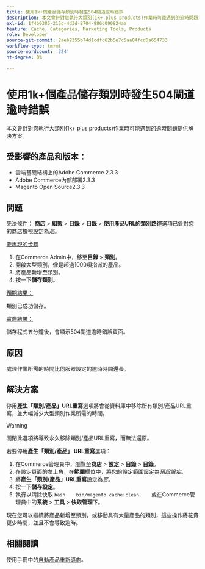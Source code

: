 ```yaml
---
title: 使用1k+個產品儲存類別時發生504閘道逾時錯誤
description: 本文會針對您執行大類別(1k+ plus products)作業時可能遇到的逾時問題提供解決方案。
exl-id: 1f4b0385-215d-4d3d-8704-986c090824aa
feature: Cache, Categories, Marketing Tools, Products
role: Developer
source-git-commit: 2aeb2355b74d1cdfc62b5e7c5aa04fcd0a654733
workflow-type: tm+mt
source-wordcount: '324'
ht-degree: 0%

---
```


# 使用1k+個產品儲存類別時發生504閘道逾時錯誤

本文會針對您執行大類別(1k+ plus products)作業時可能遇到的逾時問題提供解決方案。

## 受影響的產品和版本：

* 雲端基礎結構上的Adobe Commerce 2.3.3
* Adobe Commerce內部部署2.3.3
* Magento Open Source2.3.3

## 問題

先決條件： **商店** > **組態** > **目錄** > **目錄** > **使用產品URL的類別路徑**&#x200B;選項已針對您的商店檢視設定為&#x200B;*是*。

<u>要再現的步驟</u>

1. 在Commerce Admin中，移至&#x200B;**目錄** > **類別**。
1. 開啟大型類別，像是超過1000項指派的產品。
1. 將產品新增至類別。
1. 按一下&#x200B;**儲存類別**。

<u>預期結果：</u>

類別已成功儲存。

<u>實際結果：</u>

儲存程式五分鐘後，會顯示504閘道逾時錯誤頁面。

## 原因

處理作業所需的時間比伺服器設定的逾時時間還長。

## 解決方案

停用&#x200B;**產生「類別/產品」URL重寫**&#x200B;選項將會從資料庫中移除所有類別/產品URL重寫，並大幅減少大型類別作業所需的時間。

>[!WARNING]
>
>關閉此選項將導致永久移除類別/產品URL重寫，而無法還原。

若要停用&#x200B;**產生「類別/產品」 URL重寫**&#x200B;選項：

1. 在Commerce管理員中，瀏覽至&#x200B;**商店** > **設定** > **目錄** > **目錄**。
1. 在設定頁面的左上角，在&#x200B;**範圍**&#x200B;欄位中，將您的設定範圍設定為&#x200B;*預設設定*。
1. 將&#x200B;**產生「類別/產品」URL重寫**&#x200B;設定為&#x200B;*否*。
1. 按一下&#x200B;**儲存設定**。
1. 執行以清除快取    ```bash    bin/magento cache:clean    ```    或在Commerce管理員中的&#x200B;**系統** > **工具** > **快取管理**&#x200B;下。

現在您可以繼續將產品新增至類別，或移動具有大量產品的類別，這些操作將花費更少時間，並且不會導致逾時。

## 相關閱讀

使用手冊中的[自動產品重新導向](https://experienceleague.adobe.com/en/docs/commerce-admin/marketing/seo/url-rewrites/url-redirect-product-automatic)。

